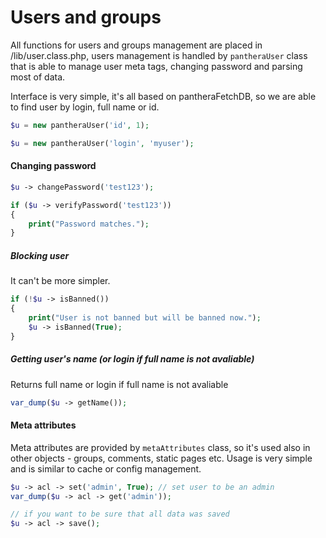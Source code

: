Users and groups
=================

All functions for users and groups management are placed in /lib/user.class.php, users management is handled by `pantheraUser` class that is able to manage user meta tags, changing password and parsing most of data.

Interface is very simple, it's all based on pantheraFetchDB, so we are able to find user by login, full name or id.

```php
$u = new pantheraUser('id', 1);
```

```php
$u = new pantheraUser('login', 'myuser');
```

#### Changing password

```php
$u -> changePassword('test123');

if ($u -> verifyPassword('test123'))
{
    print("Password matches.");
}
```

##### Blocking user

It can't be more simpler.

```php
if (!$u -> isBanned())
{
    print("User is not banned but will be banned now.");
    $u -> isBanned(True);
}
```

##### Getting user's name (or login if full name is not avaliable)

Returns full name or login if full name is not avaliable

```php
var_dump($u -> getName());
```

#### Meta attributes

Meta attributes are provided by `metaAttributes` class, so it's used also in other objects - groups, comments, static pages etc.
Usage is very simple and is similar to cache or config management.

```php
$u -> acl -> set('admin', True); // set user to be an admin
var_dump($u -> acl -> get('admin'));

// if you want to be sure that all data was saved
$u -> acl -> save();
```

